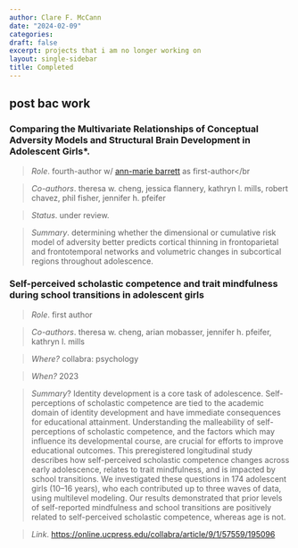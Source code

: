 ```yaml
---
author: Clare F. McCann
date: "2024-02-09"
categories:
draft: false
excerpt: projects that i am no longer working on
layout: single-sidebar
title: Completed
---
```


## post bac work

### Comparing the Multivariate Relationships of Conceptual Adversity Models and Structural Brain Development in Adolescent Girls*.</br>
> *Role*. fourth-author w/ [ann-marie barrett](https://uodsnlab.com/team/annmariebarrett) as first-author</br

> *Co-authors*. theresa w. cheng, jessica flannery, kathryn l. mills, robert chavez, phil fisher, jennifer h. pfeifer

> *Status*. under review.

> *Summary*. determining whether the dimensional or cumulative risk model of adversity better predicts cortical thinning in frontoparietal and frontotemporal networks and volumetric changes in subcortical regions throughout adolescence.

### Self-perceived scholastic competence and trait mindfulness during school transitions in adolescent girls
> *Role*. first author

> *Co-authors*. theresa w. cheng, arian mobasser, jennifer h. pfeifer, kathryn l. mills

> *Where?* collabra: psychology

> *When?* 2023

> *Summary*? Identity development is a core task of adolescence. Self-perceptions of scholastic competence are tied to the academic domain of identity development and have immediate consequences for educational attainment. Understanding the malleability of self-perceptions of scholastic competence, and the factors which may influence its developmental course, are crucial for efforts to improve educational outcomes. This preregistered longitudinal study describes how self-perceived scholastic competence changes across early adolescence, relates to trait mindfulness, and is impacted by school transitions. We investigated these questions in 174 adolescent girls (10–16 years), who each contributed up to three waves of data, using multilevel modeling. Our results demonstrated that prior levels of self-reported mindfulness and school transitions are positively related to self-perceived scholastic competence, whereas age is not.

>*Link*. https://online.ucpress.edu/collabra/article/9/1/57559/195096 
